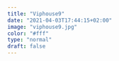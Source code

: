 ```yaml
---
title: "Viphouse9"
date: "2021-04-03T17:44:15+02:00"
image: "viphouse9.jpg"
color: "#fff"
type: "normal"
draft: false
---
```

